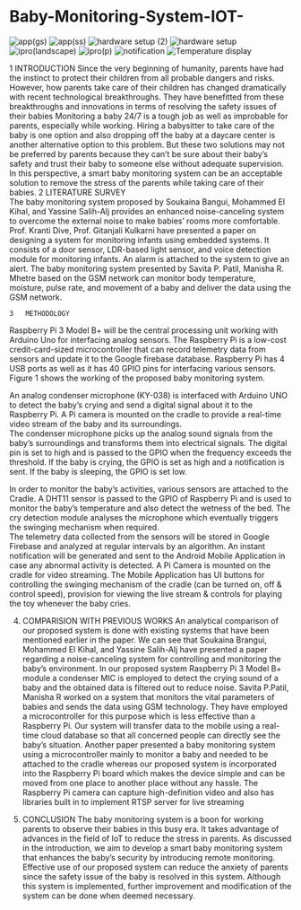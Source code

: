 # Baby-Monitoring-System-IOT-
![app(gs)](https://user-images.githubusercontent.com/89723991/152169976-e6f4b01c-0860-4e92-9c4a-9a8f7d4255ae.jpg)
![app(ss)](https://user-images.githubusercontent.com/89723991/152170137-678e3b29-d205-4386-8b3d-3d5a8cc92776.jpg)
![hardware setup (2)](https://user-images.githubusercontent.com/89723991/152170270-0da1165e-a23b-4af6-a083-209b841eba46.jpg)
![hardware setup](https://user-images.githubusercontent.com/89723991/152170358-8e44ffea-d51c-442f-9b2d-13908bb84446.jpg)
![ipro(landscape)](https://user-images.githubusercontent.com/89723991/152170383-bc663aea-eb84-42c8-b841-3b2a35c3a89e.jpg)
![ipro(p)](https://user-images.githubusercontent.com/89723991/152170423-67e6dbab-e811-4836-90e4-f7a0883b6172.jpg)
![notification](https://user-images.githubusercontent.com/89723991/152170440-1cd21e01-766e-424f-a176-fc10800c3acb.jpg)
![Temperature display](https://user-images.githubusercontent.com/89723991/152170454-0eeea3d0-0ed6-49d4-a902-d7c7adeea188.jpg)



1 	INTRODUCTION 
Since the very beginning of humanity, parents have had the instinct to protect their children from all probable dangers and risks. However, how parents take care of their children has changed dramatically with recent technological breakthroughs. They have benefitted from these breakthroughs and innovations in terms of resolving the safety issues of their babies 
 Monitoring a baby 24/7 is a tough job as well as improbable for parents, especially while working. Hiring a babysitter to take care of the baby is one option and also dropping off the baby at a daycare center is another alternative option to this problem. But these two solutions may not be preferred by parents because they can’t be sure about their baby’s safety and trust their baby to someone else without adequate supervision. In this perspective, a smart baby monitoring system can be an acceptable solution to remove the stress of the parents while taking care of their babies. 
	2 	LITERATURE SURVEY  
The baby monitoring system proposed by Soukaina Bangui, Mohammed El Kihal, and Yassine Salih-Alj provides an enhanced noise-canceling system to overcome the external noise to make babies’ rooms more comfortable. Prof. Kranti Dive, Prof. Gitanjali Kulkarni have presented a paper on designing a system for monitoring infants using embedded systems. It consists of a door sensor, LDR-based light sensor, and voice detection module for monitoring infants. An alarm is attached to the system to give an alert. The baby monitoring system presented by Savita P. Patil, Manisha R. Mhetre based on the GSM network can monitor body temperature, moisture, pulse rate, and movement of a baby and deliver the data using the GSM network. 
 
	3 	METHODOLOGY  
Raspberry Pi 3 Model B+ will be the central processing unit working with Arduino Uno for interfacing analog sensors. The Raspberry Pi is a low-cost credit-card-sized microcontroller that can record telemetry data from sensors and update it to the Google firebase database. Raspberry Pi has 4 USB ports as well as it has 40 GPIO pins for interfacing various sensors. Figure 1 shows the working of the proposed baby monitoring system. 
   
An analog condenser microphone (KY-038) is interfaced with Arduino UNO to detect the baby’s crying and send a digital signal about it to the Raspberry Pi. A Pi camera is mounted on the cradle to provide a real-time video stream of the baby and its surroundings.  
The condenser microphone picks up the analog sound signals from the baby’s surroundings and transforms them into electrical signals. The digital pin is set to high and is passed to the GPIO when the frequency exceeds the threshold. If the baby is crying, the GPIO is set as high and a notification is sent. If the baby is sleeping, the GPIO is set low.  
  
In order to monitor the baby’s activities, various sensors are attached to the Cradle.  A DHT11 sensor is passed to the GPIO of Raspberry Pi and is used to monitor the baby’s temperature and also detect the wetness of the bed. The cry detection module analyses the microphone which eventually triggers the swinging mechanism when required.  
The telemetry data collected from the sensors will be stored in Google Firebase and analyzed at regular intervals by an algorithm. An instant notification will be generated and sent to the Android Mobile Application in case any abnormal activity is detected. A Pi Camera is mounted on the cradle for video streaming. The Mobile Application has UI buttons for controlling the swinging mechanism of the cradle (can be turned on, off & control speed), provision for viewing the live stream & controls for playing the toy whenever the baby cries.  
   
4. COMPARISION WITH PREVIOUS WORKS 
 An analytical comparison of our proposed system is done with existing systems that have been mentioned earlier in the paper. We can see that Soukaina Brangui, Mohammed El Kihal, and Yassine Salih-Alj have presented a paper regarding a noise-canceling system for controlling and monitoring the baby’s environment. In our proposed system Raspberry Pi 3 Model B+ module a condenser MIC is employed to detect the crying sound of a baby and the obtained data is filtered out to reduce noise. Savita P.Patil, Manisha R worked on a system that monitors the vital parameters of babies and sends the data using GSM technology. They have employed a microcontroller for this purpose which is less effective than a Raspberry Pi. Our system will transfer data to the mobile using a real-time cloud database so that all concerned people can directly see the baby’s situation. 
        Another paper presented a baby monitoring system using a microcontroller mainly to monitor a baby and needed to be attached to the cradle whereas our proposed system is incorporated into the Raspberry Pi board which makes the device simple and can be moved from one place to another place without any hassle. The Raspberry Pi camera can capture high-definition video and also has libraries built in to implement RTSP server for live streaming 
        
5. CONCLUSION 
The baby monitoring system is a boon for working parents to observe their babies in this busy era. It takes advantage of advances in the field of IoT to reduce the stress in parents. As discussed in the introduction, we aim to develop a smart baby monitoring system that enhances the baby’s security by introducing remote monitoring. Effective use of our proposed system can reduce the anxiety of parents since the safety issue of the baby is resolved in this system. Although this system is implemented, further improvement and modification of the system can be done when deemed necessary.

